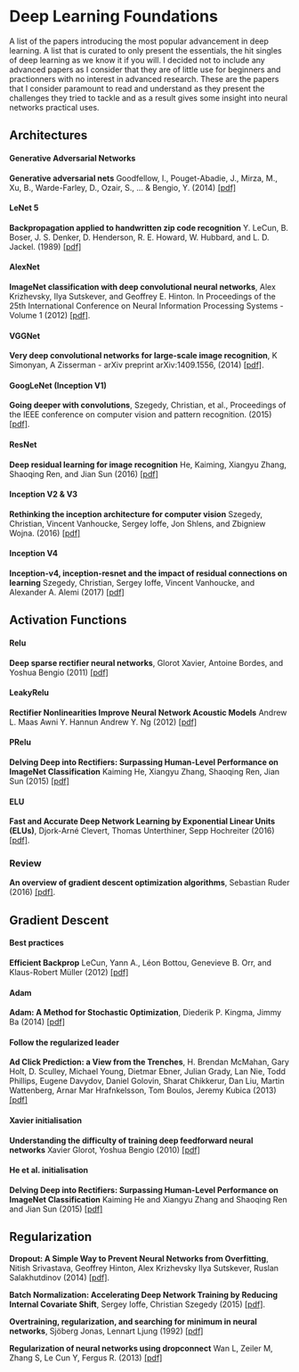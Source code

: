 # Deep Learning Foundations

A list of the papers introducing the most popular advancement in deep learning. A list that is curated to only present the essentials, the hit singles of deep learning as we know it if you will. I decided not to include any advanced papers as I consider that they are of little use for beginners and practionners with no interest in advanced research.
These are the papers that I consider paramount to read and understand as they present the challenges they tried to tackle and as a result gives some insight into neural networks practical uses.


## Architectures

#### Generative Adversarial Networks
**Generative adversarial nets** Goodfellow, I., Pouget-Abadie, J., Mirza, M., Xu, B., Warde-Farley, D., Ozair, S., ... & Bengio, Y. (2014) [[pdf]](http://papers.nips.cc/paper/5423-generative-adversarial-nets.pdf)

#### LeNet 5
**Backpropagation applied to handwritten zip code recognition** Y. LeCun, B. Boser, J. S. Denker, D. Henderson, R. E. Howard, W. Hubbard, and L. D. Jackel. (1989) [[pdf]](http://yann.lecun.com/exdb/publis/pdf/lecun-89e.pdf)

#### AlexNet

**ImageNet classification with deep convolutional neural networks**, Alex Krizhevsky, Ilya Sutskever, and Geoffrey E. Hinton. In Proceedings of the 25th International Conference on Neural Information Processing Systems - Volume 1 (2012) [[pdf]](https://papers.nips.cc/paper/4824-imagenet-classification-with-deep-convolutional-neural-networks.pdf).

#### VGGNet

**Very deep convolutional networks for large-scale image recognition**, K Simonyan, A Zisserman - arXiv preprint arXiv:1409.1556, (2014) [[pdf]](https://arxiv.org/pdf/1409.1556v6.pdf).


#### GoogLeNet (Inception V1)

**Going deeper with convolutions**, Szegedy, Christian, et al., Proceedings of the IEEE conference on computer vision and pattern recognition. (2015) [[pdf]](https://arxiv.org/pdf/1409.4842.pdf).

#### ResNet

**Deep residual learning for image recognition** He, Kaiming, Xiangyu Zhang, Shaoqing Ren, and Jian Sun (2016) [[pdf]](http://openaccess.thecvf.com/content_cvpr_2016/papers/He_Deep_Residual_Learning_CVPR_2016_paper.pdf)

#### Inception V2 & V3
**Rethinking the inception architecture for computer vision** Szegedy, Christian, Vincent Vanhoucke, Sergey Ioffe, Jon Shlens, and Zbigniew Wojna. (2016) [[pdf]](https://www.cv-foundation.org/openaccess/content_cvpr_2016/papers/Szegedy_Rethinking_the_Inception_CVPR_2016_paper.pdf)

#### Inception V4
**Inception-v4, inception-resnet and the impact of residual connections on learning** Szegedy, Christian, Sergey Ioffe, Vincent Vanhoucke, and Alexander A. Alemi (2017) [[pdf]](https://arxiv.org/pdf/1512.00567)


## Activation Functions

#### Relu
**Deep sparse rectifier neural networks**, Glorot Xavier, Antoine Bordes, and Yoshua Bengio (2011) [[pdf]](http://proceedings.mlr.press/v15/glorot11a/glorot11a.pdf)

#### LeakyRelu
**Rectifier Nonlinearities Improve Neural Network Acoustic Models**  Andrew L. Maas Awni Y. Hannun Andrew Y. Ng (2012) [[pdf]](https://ai.stanford.edu/~amaas/papers/relu_hybrid_icml2013_final.pdf)

#### PRelu
**Delving Deep into Rectifiers: Surpassing Human-Level Performance on ImageNet Classification** Kaiming He, Xiangyu Zhang, Shaoqing Ren, Jian Sun (2015) [[pdf]](https://arxiv.org/pdf/1502.01852.pdf)

#### ELU
**Fast and Accurate Deep Network Learning by Exponential Linear Units (ELUs)**, Djork-Arné Clevert, Thomas Unterthiner, Sepp Hochreiter (2016) [[pdf]](https://arxiv.org/pdf/1511.07289).

### Review
**An overview of gradient descent optimization algorithms**, Sebastian Ruder (2016) [[pdf]](https://arxiv.org/pdf/1609.04747.pdf).


## Gradient Descent

#### Best practices
**Efficient Backprop** LeCun, Yann A., Léon Bottou, Genevieve B. Orr, and Klaus-Robert Müller (2012) [[pdf]](http://yann.lecun.com/exdb/publis/pdf/lecun-98b.pdf)

#### Adam
**Adam: A Method for Stochastic Optimization**, Diederik P. Kingma, Jimmy Ba (2014) [[pdf]](http://arxiv.org/abs/1412.6980)

#### Follow the regularized leader
**Ad Click Prediction: a View from the Trenches**, H. Brendan McMahan, Gary Holt, D. Sculley, Michael Young, Dietmar Ebner, Julian Grady, Lan Nie, Todd Phillips, Eugene Davydov, Daniel Golovin, Sharat Chikkerur, Dan Liu, Martin Wattenberg, Arnar Mar Hrafnkelsson, Tom Boulos, Jeremy Kubica (2013) [[pdf]](https://static.googleusercontent.com/media/research.google.com/en//pubs/archive/41159.pdf)

#### Xavier initialisation

**Understanding the difficulty of training deep feedforward neural networks**  Xavier Glorot, Yoshua Bengio (2010) [[pdf]](http://proceedings.mlr.press/v9/glorot10a/glorot10a.pdf)


#### He et al. initialisation

**Delving Deep into Rectifiers: Surpassing Human-Level Performance on ImageNet Classification** Kaiming He and Xiangyu Zhang and Shaoqing Ren and Jian Sun (2015) [[pdf]](https://arxiv.org/pdf/1502.01852.pdf)


## Regularization

**Dropout: A Simple Way to Prevent Neural Networks from Overfitting**, Nitish Srivastava, Geoffrey Hinton, Alex Krizhevsky
Ilya Sutskever, Ruslan Salakhutdinov (2014) [[pdf]](http://jmlr.org/papers/volume15/srivastava14a.old/srivastava14a.pdf).

**Batch Normalization: Accelerating Deep Network Training by Reducing Internal Covariate Shift**, Sergey Ioffe, Christian Szegedy (2015) [[pdf]](https://arxiv.org/pdf/1502.03167).

**Overtraining, regularization, and searching for minimum in neural networks**, Sjöberg Jonas, Lennart Ljung (1992) [[pdf]](https://pdfs.semanticscholar.org/6bb2/8b64d262b6aefae157be03399db08e41307c.pdf)

**Regularization of neural networks using dropconnect** Wan L, Zeiler M, Zhang S, Le Cun Y, Fergus R. (2013) [[pdf]](http://proceedings.mlr.press/v28/wan13.pdf)

